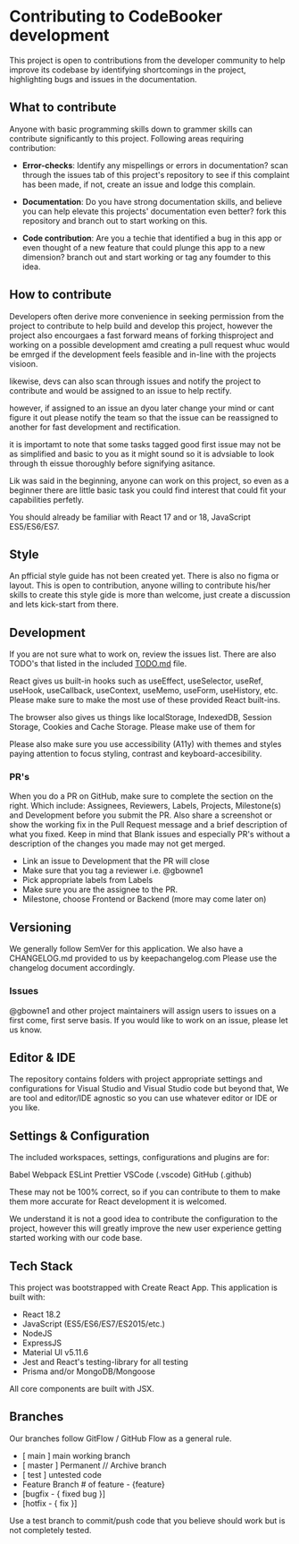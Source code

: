 # Contributing to CodeBooker development

This project is open to contributions from the developer community to help improve its codebase by identifying shortcomings in the project, highlighting bugs and issues in the documentation.

## What to contribute

Anyone with basic programming skills down to grammer skills can contribute significantly to this project.
Following areas requiring contribution:

- **Error-checks**: Identify any mispellings or errors in documentation? scan through the issues tab of this project's repository to see if this complaint has been made, if not, create an issue and lodge this complain.

- **Documentation**: Do you have strong documentation skills, and believe you can help elevate this projects' documentation even better? fork this repository and branch out to start working on this.

- **Code contribution**: Are you a techie that identified a bug in this app or even thought of a new feature that could plunge this app to a new dimension? branch out and start working or tag any foumder to this idea.

## How to contribute

 <!-- yes anyone can contribute to this. You spot an error in the documentation? you can scan through for any opene issues and if there isnt create an issue to notify the project of thia sbug or typi. -->


<!-- We welcome Pull Requests (PR's) as well as having people working on fixing it's current issues. If you are coming to this project new.
If you notice an issue with this app, please feel free to open an issue. -->

Developers often derive more convenience in seeking permission from the project to contribute to help build and develop this project, however the project also encourgaes a fast forward means of forking thisproject and working on a possible development amd creating a pull request whuc would be emrged if the development feels feasible and in-line with the projects visioon.

likewise, devs can also scan through issues and notify the project to contribute and would be assigned to an issue to help rectify.

<!-- A lot of developers prefer asking if they could contribute or be assigned a task as a reply to a reported issue in the Issues tab. This is great. -->

however, if assigned to an issue an dyou later change your mind or cant figure it out please notify the team so that the issue can be reassigned to another for fast development and rectification.

<!-- Typically, if you think it will take you longer than 72 hours after having been assigned to the issue you will work on to submit a PR, please
let us know that way issues do not go stale. -->

it is importamt to note that some tasks tagged good first issue may not be as simplified and basic to you as it might sound so it is advsiable to look through th eissue thoroughly before signifying asitance.

Lik was said in the beginning, anyone can work on this project, so even as a beginner there are little basic task you could find interest that could fit your capabilities perfetly.

<!-- Some tasks may not be beginner friendly even if tagged `good first issue`.. so try and judge the task accordingly.
If you are a beginner, there are smaller tasks a beginner can work on such as style issues. -->

You should already be familiar with React 17 and or 18, JavaScript ES5/ES6/ES7.

## Style

An pfficial style guide has not been created yet. There is also no figma or layout. This is open to contribution, anyone willing to contribute his/her skills to create this style gide is more than welcome, just create a discussion and lets kick-start from there.

<!-- I have not created an official style guide yet. I also have not created a Figma or layout. If anyone would like to create a style guide for us. Create a Discussion. I have typically let the community help -->

## Development

If you are not sure what to work on, review the issues list. There are also TODO's that listed in the included [TODO.md](./TODO.md) file.

React gives us built-in hooks such as useEffect, useSelector, useRef, useHook, useCallback, useContext, useMemo, useForm, useHistory, etc. Please make sure to make the most use of these provided React built-ins.

The browser also gives us things like localStorage, IndexedDB, Session Storage, Cookies and Cache Storage. Please make use of them for

Please also make sure you use accessibility (A11y) with themes and styles paying attention to focus styling, contrast and keyboard-accesibility.

### PR's

When you do a PR on GitHub, make sure to complete the section on the right. Which include: 
Assignees, Reviewers, Labels, Projects, Milestone(s) and Development before you submit the PR.
Also share a screenshot or show the working fix in the Pull Request message and a brief description of what you fixed.
Keep in mind that Blank issues and especially PR's without a description of the changes you made may not get merged.

-   Link an issue to Development that the PR will close
-   Make sure that you tag a reviewer i.e. @gbowne1
-   Pick appropriate labels from Labels
-   Make sure you are the assignee to the PR.
-   Milestone, choose Frontend or Backend (more may come later on)

## Versioning

We generally follow SemVer for this application. We also have a CHANGELOG.md provided to us by keepachangelog.com
Please use the changelog document accordingly.

### Issues

@gbowne1 and other project maintainers will assign users to issues on a first come, first serve basis.
If you would like to work on an issue, please let us know.

## Editor & IDE

The repository contains folders with project appropriate settings and configurations for Visual Studio and Visual Studio code but beyond that, We are tool and editor/IDE agnostic so you can use whatever editor or IDE or you like.

## Settings & Configuration

The included workspaces, settings, configurations and plugins are for:

Babel
Webpack
ESLint
Prettier
VSCode (.vscode)
GitHub (.github)

These may not be 100% correct, so if you can contribute to them to make them more accurate for React development it is welcomed.

We understand it is not a good idea to contribute the configuration to the project, however this will greatly improve the new user experience getting
started working with our code base.

## Tech Stack

This project was bootstrapped with Create React App.
This application is built with:

-   React 18.2
-   JavaScript (ES5/ES6/ES7/ES2015/etc.)
-   NodeJS
-   ExpressJS
-   Material UI v5.11.6
-   Jest and React's testing-library for all testing
-   Prisma and/or MongoDB/Mongoose

All core components are built with JSX.

## Branches

Our branches follow GitFlow / GitHub Flow as a general rule.

-   [ main ] main working branch
-   [ master ] Permanent // Archive branch
-   [ test ] untested code
-   Feature Branch # of feature - {feature}
-   [bugfix - { fixed bug }]
-   [hotfix - { fix }]

Use a test branch to commit/push code that you believe should work but is not completely tested.
